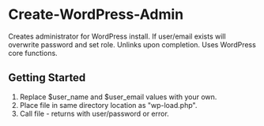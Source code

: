 # Create-WordPress-Admin
Creates administrator for WordPress install. If user/email exists will overwrite password and set role. Unlinks upon completion. Uses WordPress core functions.

## Getting Started
1. Replace $user_name and $user_email values with your own.
2. Place file in same directory location as "wp-load.php".
3. Call file - returns with user/password or error.
